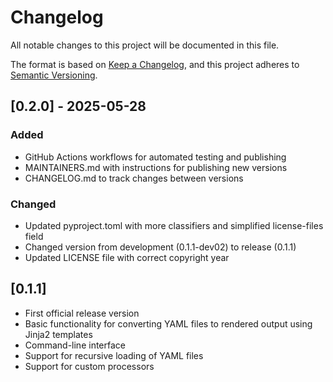 # Changelog

All notable changes to this project will be documented in this file.

The format is based on [Keep a Changelog](https://keepachangelog.com/en/1.0.0/),
and this project adheres to [Semantic Versioning](https://semver.org/spec/v2.0.0.html).

## [0.2.0] - 2025-05-28

### Added
- GitHub Actions workflows for automated testing and publishing
- MAINTAINERS.md with instructions for publishing new versions
- CHANGELOG.md to track changes between versions

### Changed
- Updated pyproject.toml with more classifiers and simplified license-files field
- Changed version from development (0.1.1-dev02) to release (0.1.1)
- Updated LICENSE file with correct copyright year

## [0.1.1]

- First official release version
- Basic functionality for converting YAML files to rendered output using Jinja2 templates
- Command-line interface
- Support for recursive loading of YAML files
- Support for custom processors